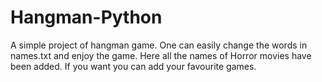 # Hangman-Python
A simple project of hangman game. One can easily change the words in names.txt and enjoy the game.
Here all the names of Horror movies have been added. If you want you can add your favourite games.

